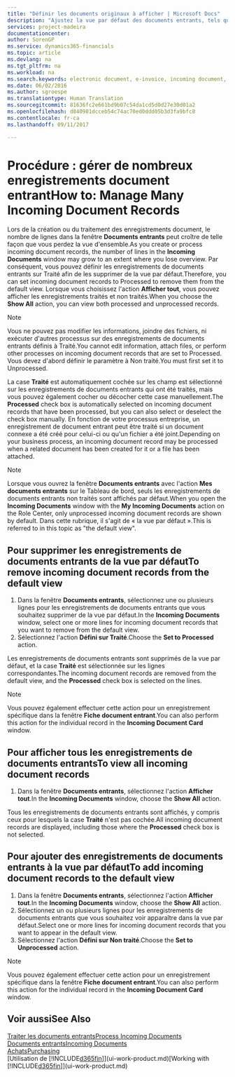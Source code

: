 ```yaml
---
title: "Définir les documents originaux à afficher | Microsoft Docs"
description: "Ajustez la vue par défaut des documents entrants, tels que des factures électroniques, afin d'améliorer votre vue d'ensemble des enregistrements traités et non-traités."
services: project-madeira
documentationcenter: 
author: SorenGP
ms.service: dynamics365-financials
ms.topic: article
ms.devlang: na
ms.tgt_pltfrm: na
ms.workload: na
ms.search.keywords: electronic document, e-invoice, incoming document, OCR, ecommerce, document exchange, import invoice
ms.date: 06/02/2016
ms.author: sgroespe
ms.translationtype: Human Translation
ms.sourcegitcommit: 81636fc2e661bd9b07c54da1cd5d0d27e30d01a2
ms.openlocfilehash: d840981dcceb54c74ac70ed0ddd05b3d3fa9bfc8
ms.contentlocale: fr-ca
ms.lasthandoff: 09/11/2017

---
```

# <a name="how-to-manage-many-incoming-document-records"></a><span data-ttu-id="16c3a-103">Procédure : gérer de nombreux enregistrements document entrant</span><span class="sxs-lookup"><span data-stu-id="16c3a-103">How to: Manage Many Incoming Document Records</span></span>
<span data-ttu-id="16c3a-104">Lors de la création ou du traitement des enregistrements document, le nombre de lignes dans la fenêtre **Documents entrants** peut croître de telle façon que vous perdez la vue d'ensemble.</span><span class="sxs-lookup"><span data-stu-id="16c3a-104">As you create or process incoming document records, the number of lines in the **Incoming Documents** window may grow to an extent where you lose overview.</span></span> <span data-ttu-id="16c3a-105">Par conséquent, vous pouvez définir les enregistrements de documents entrants sur Traité afin de les supprimer de la vue par défaut.</span><span class="sxs-lookup"><span data-stu-id="16c3a-105">Therefore, you can set incoming document records to Processed to remove them from the default view.</span></span> <span data-ttu-id="16c3a-106">Lorsque vous choisissez l'action **Afficher tout**, vous pouvez afficher les enregistrements traités et non traités.</span><span class="sxs-lookup"><span data-stu-id="16c3a-106">When you choose the **Show All** action, you can view both processed and unprocessed records.</span></span>

> [!NOTE]  
>   <span data-ttu-id="16c3a-107">Vous ne pouvez pas modifier les informations, joindre des fichiers, ni exécuter d'autres processus sur des enregistrements de documents entrants définis à Traité.</span><span class="sxs-lookup"><span data-stu-id="16c3a-107">You cannot edit information, attach files, or perform other processes on incoming document records that are set to Processed.</span></span> <span data-ttu-id="16c3a-108">Vous devez d'abord définir le paramètre à Non traité.</span><span class="sxs-lookup"><span data-stu-id="16c3a-108">You must first set it to Unprocessed.</span></span>

<span data-ttu-id="16c3a-109">La case **Traité** est automatiquement cochée sur les champ est sélectionné sur les enregistrements de documents entrants qui ont été traités, mais vous pouvez également cocher ou décocher cette case manuellement.</span><span class="sxs-lookup"><span data-stu-id="16c3a-109">The **Processed** check box is automatically selected on incoming document records that have been processed, but you can also select or deselect the check box manually.</span></span> <span data-ttu-id="16c3a-110">En fonction de votre processus entreprise, un enregistrement de document entrant peut être traité si un document connexe a été créé pour celui-ci ou qu'un fichier a été joint.</span><span class="sxs-lookup"><span data-stu-id="16c3a-110">Depending on your business process, an incoming document record may be processed when a related document has been created for it or a file has been attached.</span></span>

> [!NOTE]  
>   <span data-ttu-id="16c3a-111">Lorsque vous ouvrez la fenêtre **Documents entrants** avec l'action **Mes documents entrants** sur le Tableau de bord, seuls les enregistrements de documents entrants non traités sont affichés par défaut.</span><span class="sxs-lookup"><span data-stu-id="16c3a-111">When you open the **Incoming Documents** window with the **My Incoming Documents** action on the Role Center, only unprocessed incoming document records are shown by default.</span></span> <span data-ttu-id="16c3a-112">Dans cette rubrique, il s'agit de « la vue par défaut ».</span><span class="sxs-lookup"><span data-stu-id="16c3a-112">This is referred to in this topic as "the default view".</span></span>

## <a name="to-remove-incoming-document-records-from-the-default-view"></a><span data-ttu-id="16c3a-113">Pour supprimer les enregistrements de documents entrants de la vue par défaut</span><span class="sxs-lookup"><span data-stu-id="16c3a-113">To remove incoming document records from the default view</span></span>
1. <span data-ttu-id="16c3a-114">Dans la fenêtre **Documents entrants**, sélectionnez une ou plusieurs lignes pour les enregistrements de documents entrants que vous souhaitez supprimer de la vue par défaut.</span><span class="sxs-lookup"><span data-stu-id="16c3a-114">In the **Incoming Documents** window, select one or more lines for incoming document records that you want to remove from the default view.</span></span>
2. <span data-ttu-id="16c3a-115">Sélectionnez l'action **Défini sur Traité**.</span><span class="sxs-lookup"><span data-stu-id="16c3a-115">Choose the **Set to Processed** action.</span></span>

<span data-ttu-id="16c3a-116">Les enregistrements de documents entrants sont supprimés de la vue par défaut, et la case **Traité** est sélectionnée sur les lignes correspondantes.</span><span class="sxs-lookup"><span data-stu-id="16c3a-116">The incoming document records are removed from the default view, and the **Processed** check box is selected on the lines.</span></span>

> [!NOTE]  
>   <span data-ttu-id="16c3a-117">Vous pouvez également effectuer cette action pour un enregistrement spécifique dans la fenêtre **Fiche document entrant**.</span><span class="sxs-lookup"><span data-stu-id="16c3a-117">You can also perform this action for the individual record in the **Incoming Document Card** window.</span></span>

## <a name="to-view-all-incoming-document-records"></a><span data-ttu-id="16c3a-118">Pour afficher tous les enregistrements de documents entrants</span><span class="sxs-lookup"><span data-stu-id="16c3a-118">To view all incoming document records</span></span>
1. <span data-ttu-id="16c3a-119">Dans la fenêtre **Documents entrants**, sélectionnez l'action **Afficher tout**.</span><span class="sxs-lookup"><span data-stu-id="16c3a-119">In the **Incoming Documents** window, choose the **Show All** action.</span></span>

<span data-ttu-id="16c3a-120">Tous les enregistrements de documents entrants sont affichés, y compris ceux pour lesquels la case **Traité** n'est pas cochée.</span><span class="sxs-lookup"><span data-stu-id="16c3a-120">All incoming document records are displayed, including those where the **Processed** check box is not selected.</span></span>

## <a name="to-add-incoming-document-records-to-the-default-view"></a><span data-ttu-id="16c3a-121">Pour ajouter des enregistrements de documents entrants à la vue par défaut</span><span class="sxs-lookup"><span data-stu-id="16c3a-121">To add incoming document records to the default view</span></span>
1. <span data-ttu-id="16c3a-122">Dans la fenêtre **Documents entrants**, sélectionnez l'action **Afficher tout**.</span><span class="sxs-lookup"><span data-stu-id="16c3a-122">In the **Incoming Documents** window, choose the **Show All** action.</span></span>
2. <span data-ttu-id="16c3a-123">Sélectionnez un ou plusieurs lignes pour les enregistrements de documents entrants que vous souhaitez voir apparaître dans la vue par défaut.</span><span class="sxs-lookup"><span data-stu-id="16c3a-123">Select one or more lines for incoming document records that you want to appear in the default view.</span></span>
3. <span data-ttu-id="16c3a-124">Sélectionnez l'action **Défini sur Non traité**.</span><span class="sxs-lookup"><span data-stu-id="16c3a-124">Choose the **Set to Unprocessed** action.</span></span>  

> [!NOTE]  
>   <span data-ttu-id="16c3a-125">Vous pouvez également effectuer cette action pour un enregistrement spécifique dans la fenêtre **Fiche document entrant**.</span><span class="sxs-lookup"><span data-stu-id="16c3a-125">You can also perform this action for the individual record in the **Incoming Document Card** window.</span></span>

## <a name="see-also"></a><span data-ttu-id="16c3a-126">Voir aussi</span><span class="sxs-lookup"><span data-stu-id="16c3a-126">See Also</span></span>
[<span data-ttu-id="16c3a-127">Traiter les documents entrants</span><span class="sxs-lookup"><span data-stu-id="16c3a-127">Process Incoming Documents</span></span>](across-process-income-documents.md)  
[<span data-ttu-id="16c3a-128">Documents entrants</span><span class="sxs-lookup"><span data-stu-id="16c3a-128">Incoming Documents</span></span>](across-income-documents.md)  
[<span data-ttu-id="16c3a-129">Achats</span><span class="sxs-lookup"><span data-stu-id="16c3a-129">Purchasing</span></span>](purchasing-manage-purchasing.md)  
<span data-ttu-id="16c3a-130">[Utilisation de [!INCLUDE[d365fin](includes/d365fin_md.md)]](ui-work-product.md)</span><span class="sxs-lookup"><span data-stu-id="16c3a-130">[Working with [!INCLUDE[d365fin](includes/d365fin_md.md)]](ui-work-product.md)</span></span>

